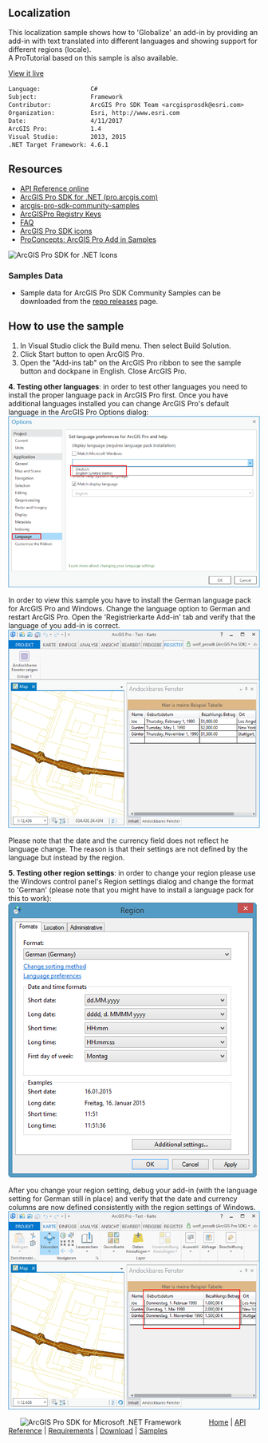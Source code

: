 ## Localization

<!-- TODO: Write a brief abstract explaining this sample -->
This localization sample shows how to 'Globalize' an add-in by providing an add-in with  text translated into different languages and showing support for different regions (locale).  
A ProTutorial based on this sample is also available.  
  


<a href="http://pro.arcgis.com/en/pro-app/sdk/" target="_blank">View it live</a>

<!-- TODO: Fill this section below with metadata about this sample-->
```
Language:              C#
Subject:               Framework
Contributor:           ArcGIS Pro SDK Team <arcgisprosdk@esri.com>
Organization:          Esri, http://www.esri.com
Date:                  4/11/2017
ArcGIS Pro:            1.4
Visual Studio:         2013, 2015
.NET Target Framework: 4.6.1
```

## Resources

* [API Reference online](http://pro.arcgis.com/en/pro-app/sdk/api-reference)
* <a href="http://pro.arcgis.com/en/pro-app/sdk/" target="_blank">ArcGIS Pro SDK for .NET (pro.arcgis.com)</a>
* [arcgis-pro-sdk-community-samples](http://github.com/Esri/arcgis-pro-sdk-community-samples)
* [ArcGISPro Registry Keys](http://github.com/Esri/arcgis-pro-sdk/wiki/ArcGIS-Pro-Registry-Keys)
* [FAQ](http://github.com/Esri/arcgis-pro-sdk/wiki/FAQ)
* [ArcGIS Pro SDK icons](https://github.com/Esri/arcgis-pro-sdk/releases/tag/1.4.0.7198)
* [ProConcepts: ArcGIS Pro Add in Samples](https://github.com/Esri/arcgis-pro-sdk-community-samples/wiki/ProConcepts-ArcGIS-Pro-Add-in-Samples)

![ArcGIS Pro SDK for .NET Icons](https://esri.github.io/arcgis-pro-sdk/images/Home/Image-of-icons.png "ArcGIS Pro SDK Icons")

### Samples Data

* Sample data for ArcGIS Pro SDK Community Samples can be downloaded from the [repo releases](https://github.com/Esri/arcgis-pro-sdk-community-samples/releases) page.  

## How to use the sample
<!-- TODO: Explain how this sample can be used. To use images in this section, create the image file in your sample project's screenshots folder. Use relative url to link to this image using this syntax: ![My sample Image](FacePage/SampleImage.png) -->
1. In Visual Studio click the Build menu. Then select Build Solution.  
2. Click Start button to open ArcGIS Pro.  
3. Open the "Add-ins tab" on the ArcGIS Pro ribbon to see the sample button and dockpane in English.  Close ArcGIS Pro.  
  
__4. Testing other languages__: in order to test other languages you need to install the proper language pack in ArcGIS Pro first.  Once you have additional languages installed you can change ArcGIS Pro's default language in the ArcGIS Pro Options dialog:   
![package](Images/Localization/ArcGISoptions.png)  
  
In order to view this sample you have to install the German language pack for ArcGIS Pro and Windows.  Change the language option to German and restart ArcGIS Pro.  Open the 'Registrierkarte Add-in' tab and verify that the language of you add-in is correct.  
![package](Images/Localization/Test4.png)  
  
Please note that the date and the currency field does not reflect he language change.  The reason is that their settings are not defined by the language but instead by the region.  
  
__5. Testing other region settings__: in order to change your region please use the Windows control panel's Region settings dialog and change the format to 'German' (please note that you might have to install a language pack for this to work):    
![package](Images/Localization/Region.png)  
  
After you change your region setting, debug your add-in (with the language setting for German still in place) and verify that the date and currency columns are now defined consistently with the region settings of Windows.   
![package](Images/Localization/Test5.png)  
  


<!-- End -->

&nbsp;&nbsp;&nbsp;&nbsp;&nbsp;&nbsp;<img src="http://esri.github.io/arcgis-pro-sdk/images/ArcGISPro.png"  alt="ArcGIS Pro SDK for Microsoft .NET Framework" height = "20" width = "20" align="top"  >
&nbsp;&nbsp;&nbsp;&nbsp;&nbsp;&nbsp;&nbsp;&nbsp;&nbsp;&nbsp;&nbsp;&nbsp;
[Home](https://github.com/Esri/arcgis-pro-sdk/wiki) | <a href="http://pro.arcgis.com/en/pro-app/sdk/api-reference" target="_blank">API Reference</a> | [Requirements](https://github.com/Esri/arcgis-pro-sdk/wiki#requirements) | [Download](https://github.com/Esri/arcgis-pro-sdk/wiki#installing-arcgis-pro-sdk-for-net) | <a href="http://github.com/esri/arcgis-pro-sdk-community-samples" target="_blank">Samples</a>
